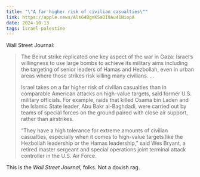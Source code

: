 ```yaml
---
title: "\"A far higher risk of civilian casualties\""
link: https://apple.news/Als64BgnKSaOI9Au41NiopA
date: 2024-10-13
tags: israel-palestine
---
```


Wall Street Journal:

> The Beirut strike replicated one key aspect of the war in Gaza: Israel’s willingness to use large bombs to achieve its military aims including the targeting of senior leaders of Hamas and Hezbollah, even in urban areas where those strikes risk killing many civilians. …
> 
> Israel takes on a far higher risk of civilian casualties than in comparable American attacks on high-value targets, said former U.S. military officials. For example, raids that killed Osama bin Laden and the Islamic State leader, Abu Bakr al-Baghdadi, were carried out by teams of special forces on the ground paired with close air support, rather than airstrikes.
> 
> “They have a high tolerance for extreme amounts of civilian casualties, especially when it comes to high-value targets like the Hezbollah leadership or the Hamas leadership,” said Wes Bryant, a retired master sergeant and special operations joint terminal attack controller in the U.S. Air Force.

This is the *Wall Street Journal*, folks. Not a dovish rag.
